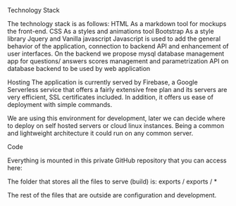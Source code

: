 Technology Stack

The technology stack is as follows:
HTML As a markdown tool for mockups the front-end.
CSS As a styles and animations tool
Bootstrap As a style library
Jquery and Vanilla javascript
Javascript is used to add the general behavior of the application, connection to backend API and enhancement of user interfaces.
On the backend we propose mysql database management app for questions/ answers scores management and parametrization
API on database backend to be used by web application



Hosting
The application is currently served by Firebase, a Google Serverless service that offers a fairly extensive free plan and its servers are very efficient, SSL certificates included. In addition, it offers us ease of deployment with simple commands.

We are using this environment for development, later we can decide where to deploy on self hosted servers or cloud linux instances. Being a common and lightweight architecture it could run on any common server.


Code

Everything is mounted in this private GitHub repository that you can access here: 


The folder that stores all the files to serve (build) is: exports / exports / *

The rest of the files that are outside are configuration and development.




